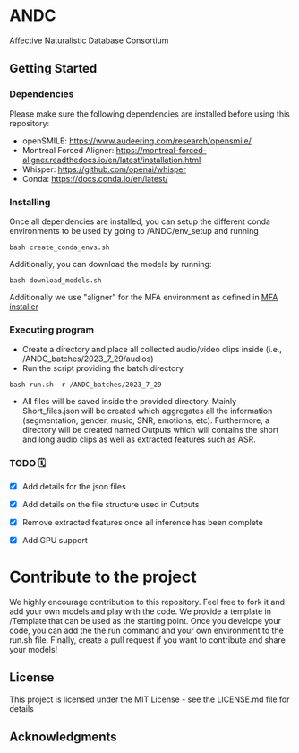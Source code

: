 # ANDC
Affective Naturalistic Database Consortium


## Getting Started

### Dependencies

Please make sure the following dependencies are installed before using this repository:

* openSMILE: https://www.audeering.com/research/opensmile/
* Montreal Forced Aligner: https://montreal-forced-aligner.readthedocs.io/en/latest/installation.html
* Whisper: https://github.com/openai/whisper
* Conda: https://docs.conda.io/en/latest/

### Installing
Once all dependencies are installed, you can setup the different conda environments to be used by going to /ANDC/env_setup and running 
```
bash create_conda_envs.sh
```
Additionally, you can download the models by running:
```
bash download_models.sh
```
Additionally we use "aligner" for the MFA environment as defined in [MFA installer](https://montreal-forced-aligner.readthedocs.io/en/latest/installation.html)



### Executing program
* Create a directory and place all collected audio/video clips inside (i.e., /ANDC_batches/2023_7_29/audios)
* Run the script providing the batch directory
```
bash run.sh -r /ANDC_batches/2023_7_29
```
* All files will be saved inside the provided directory. Mainly Short_files.json will be created which aggregates all the information (segmentation, gender, music, SNR, emotions, etc). Furthermore, a directory will be created named Outputs which will contains the short and long audio clips as well as extracted features such as ASR.


### TODO 🗓
- [x] Add details for the json files
* [x] Add details on the file structure used in Outputs
* [x] Remove extracted features once all inference has been complete
* [x] Add GPU support


# Contribute to the project
We highly encourage contribution to this repository. Feel free to fork it and add your own models and play with the code. We provide a template in /Template that can be used as the starting point. Once you develope your code, you can add the the run command and your own environment to the run.sh file. Finally, create a pull request if you want to contribute and share your models!

## License

This project is licensed under the MIT License - see the LICENSE.md file for details

## Acknowledgments
